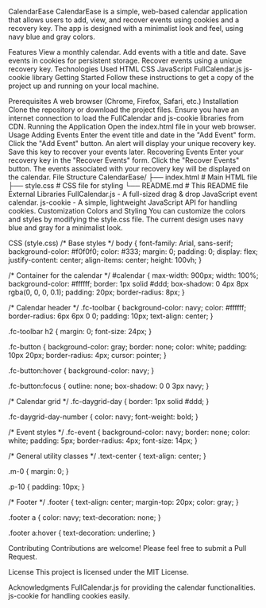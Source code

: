 CalendarEase
CalendarEase is a simple, web-based calendar application that allows users to add, view, and recover events using cookies and a recovery key. The app is designed with a minimalist look and feel, using navy blue and gray colors.

Features
View a monthly calendar.
Add events with a title and date.
Save events in cookies for persistent storage.
Recover events using a unique recovery key.
Technologies Used
HTML
CSS
JavaScript
FullCalendar.js
js-cookie library
Getting Started
Follow these instructions to get a copy of the project up and running on your local machine.

Prerequisites
A web browser (Chrome, Firefox, Safari, etc.)
Installation
Clone the repository or download the project files.
Ensure you have an internet connection to load the FullCalendar and js-cookie libraries from CDN.
Running the Application
Open the index.html file in your web browser.
Usage
Adding Events
Enter the event title and date in the "Add Event" form.
Click the "Add Event" button.
An alert will display your unique recovery key. Save this key to recover your events later.
Recovering Events
Enter your recovery key in the "Recover Events" form.
Click the "Recover Events" button.
The events associated with your recovery key will be displayed on the calendar.
File Structure
CalendarEase/
├── index.html      # Main HTML file
├── style.css       # CSS file for styling
└── README.md       # This README file
External Libraries
FullCalendar.js - A full-sized drag & drop JavaScript event calendar.
js-cookie - A simple, lightweight JavaScript API for handling cookies.
Customization
Colors and Styling
You can customize the colors and styles by modifying the style.css file. The current design uses navy blue and gray for a minimalist look.

CSS (style.css)
/* Base styles */
body {
    font-family: Arial, sans-serif;
    background-color: #f0f0f0;
    color: #333;
    margin: 0;
    padding: 0;
    display: flex;
    justify-content: center;
    align-items: center;
    height: 100vh;
}

/* Container for the calendar */
#calendar {
    max-width: 900px;
    width: 100%;
    background-color: #ffffff;
    border: 1px solid #ddd;
    box-shadow: 0 4px 8px rgba(0, 0, 0, 0.1);
    padding: 20px;
    border-radius: 8px;
}

/* Calendar header */
.fc-toolbar {
    background-color: navy;
    color: #ffffff;
    border-radius: 6px 6px 0 0;
    padding: 10px;
    text-align: center;
}

.fc-toolbar h2 {
    margin: 0;
    font-size: 24px;
}

.fc-button {
    background-color: gray;
    border: none;
    color: white;
    padding: 10px 20px;
    border-radius: 4px;
    cursor: pointer;
}

.fc-button:hover {
    background-color: navy;
}

.fc-button:focus {
    outline: none;
    box-shadow: 0 0 3px navy;
}

/* Calendar grid */
.fc-daygrid-day {
    border: 1px solid #ddd;
}

.fc-daygrid-day-number {
    color: navy;
    font-weight: bold;
}

/* Event styles */
.fc-event {
    background-color: navy;
    border: none;
    color: white;
    padding: 5px;
    border-radius: 4px;
    font-size: 14px;
}

/* General utility classes */
.text-center {
    text-align: center;
}

.m-0 {
    margin: 0;
}

.p-10 {
    padding: 10px;
}

/* Footer */
.footer {
    text-align: center;
    margin-top: 20px;
    color: gray;
}

.footer a {
    color: navy;
    text-decoration: none;
}

.footer a:hover {
    text-decoration: underline;
}

Contributing
Contributions are welcome! Please feel free to submit a Pull Request.

License
This project is licensed under the MIT License.

Acknowledgments
FullCalendar.js for providing the calendar functionalities.
js-cookie for handling cookies easily.
